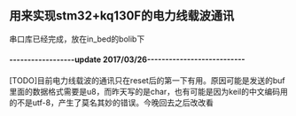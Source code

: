 ## 用来实现stm32+kq130F的电力线载波通讯
串口库已经完成，放在in_bed的bolib下
#### ------------------update 2017/03/26---------------------------
[TODO]目前电力线载波的通讯只在reset后的第一下有用。原因可能是发送的buf里面的数据格式需要是u8，而昨天写的是char，也有可能是因为keil的中文编码用的不是utf-8，产生了莫名其妙的错误。今晚回去之后改改看
